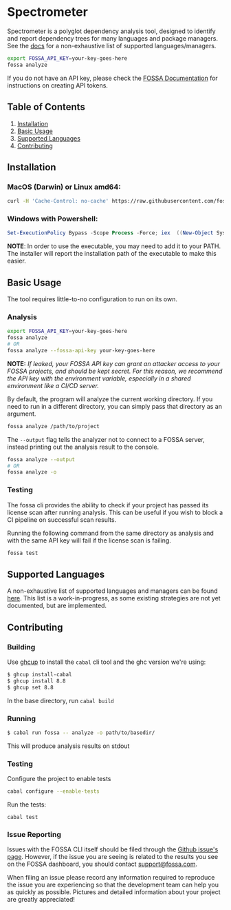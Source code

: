 # Spectrometer

Spectrometer is a polyglot dependency analysis tool, designed to identify and
report dependency trees for many languages and package managers.  See the
[docs](docs/strategies.md) for a non-exhaustive list of supported
languages/managers.

```sh
export FOSSA_API_KEY=your-key-goes-here
fossa analyze
```

If you do not have an API key, please check the [FOSSA Documentation](https://docs.fossa.com/docs/api-reference)
for instructions on creating API tokens.

## Table of Contents

1. [Installation](#installation)
2. [Basic Usage](#basic-usage)
3. [Supported Languages](#supported-languages)
4. [Contributing](#contributing)

## Installation

### MacOS (Darwin) or Linux amd64:
```bash
curl -H 'Cache-Control: no-cache' https://raw.githubusercontent.com/fossas/spectrometer/master/install.sh | bash
```

### Windows with Powershell:
```powershell
Set-ExecutionPolicy Bypass -Scope Process -Force; iex  ((New-Object System.Net.WebClient).DownloadString('https://raw.githubusercontent.com/fossas/spectrometer/master/install.ps1'))
```

**NOTE**: In order to use the executable, you may need to add it to your PATH.
The installer will report the installation path of the executable to make this
easier.

## Basic Usage

The tool requires little-to-no configuration to run on its own.

### Analysis
```sh
export FOSSA_API_KEY=your-key-goes-here
fossa analyze
# OR
fossa analyze --fossa-api-key your-key-goes-here
```

**NOTE:** *If leaked, your FOSSA API key can grant an attacker access to your FOSSA projects, and should be kept secret.  For this reason, we recommend the API key with the environment variable, especially in a shared environment like a CI/CD server.*

By default, the program will analyze the current working directory.  If you need
to run in a different directory, you can simply pass that directory as an argument.

```sh
fossa analyze /path/to/project
```

The `--output` flag tells the analyzer not to connect to a FOSSA server,
instead printing out the analysis result to the console.

```sh
fossa analyze --output
# OR
fossa analyze -o
```

### Testing

The fossa cli provides the ability to check if your project has passed its license scan after running analysis. This can be useful if you wish to block a CI pipeline on successful scan results.

Running the following command from the same directory as analysis and with the same API key will fail if the license scan is failing.
```sh
fossa test
```

## Supported Languages

A non-exhaustive list of supported languages and managers can be found
[here](docs/strategies.md).  This list is a work-in-progress, as some existing 
strategies are not yet documented, but are implemented.

## Contributing

### Building

Use [ghcup](https://gitlab.haskell.org/haskell/ghcup) to install the `cabal` cli tool and the ghc version we're using:

```sh
$ ghcup install-cabal
$ ghcup install 8.8
$ ghcup set 8.8
```

In the base directory, run `cabal build`

### Running

```sh
$ cabal run fossa -- analyze -o path/to/basedir/
```

This will produce analysis results on stdout

### Testing

Configure the project to enable tests
```sh
cabal configure --enable-tests
```

Run the tests:
```
cabal test
```

### Issue Reporting

Issues with the FOSSA CLI itself should be filed through the [Github issue's page](https://github.com/fossas/spectrometer/issues/new). However, if the issue you are seeing is related to the results you see on the FOSSA dashboard, you should contact support@fossa.com.

When filing an issue please record any information required to reproduce the issue you are experiencing so that the development team can help you as quickly as possible. Pictures and detailed information about your project are greatly appreciated!
